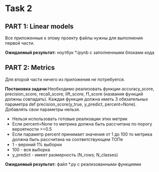 # Task 2
## PART 1: Linear models
Все приложенные к этому проекту файлы нужны для выполнения первой части.

**Ожидаемый результат:** ноутбук *.ipynb с заполненными блоками кода

## PART 2: Metrics
Для второй части ничего из приложения не потребуется.

**Постановка задачи**:Необходимо реализовать функции accuracy_score, precision_score, recall_score, lift_score, f1_score (названия функций должны совпадать). 
Каждая функция должна иметь 3 обязательных параметра def precision_score(y_true, y_predict, percent=None). Добавлять свои параметры нельзя.

 - Нельзя использовать готовые реализации этих метрик
 - Если percent=None то метрика должна быть рассчитана по порогу вероятности >=0.5
 - Если параметр percent принимает значения от 1 до 100 то метрика должна быть рассчитана на соответствующем ТОПе
 - 1 - верхний 1% выборки
 - 100 - вся выборка
 - y_predict - имеет размерность (N_rows; N_classes)

**Ожидаемый результат:** файл *.py c реализованными функциями
